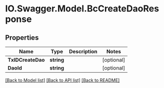 # IO.Swagger.Model.BcCreateDaoResponse
## Properties

Name | Type | Description | Notes
------------ | ------------- | ------------- | -------------
**TxIDCreateDao** | **string** |  | [optional] 
**DaoId** | **string** |  | [optional] 

[[Back to Model list]](../README.md#documentation-for-models) [[Back to API list]](../README.md#documentation-for-api-endpoints) [[Back to README]](../README.md)

